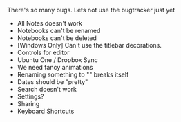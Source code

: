 There's so many bugs. Lets not use the bugtracker just yet

- All Notes doesn't work
- Notebooks can't be renamed
- Notebooks can't be deleted
- [Windows Only] Can't use the titlebar decorations.
- Controls for editor
- Ubuntu One / Dropbox Sync
- We need fancy animations
- Renaming something to "" breaks itself
- Dates should be "pretty"
- Search doesn't work
- Settings?
- Sharing
- Keyboard Shortcuts
